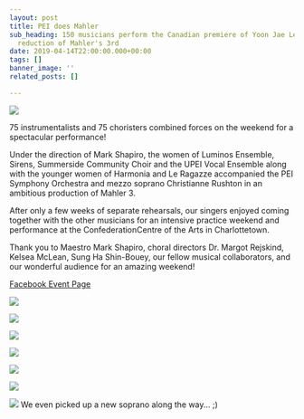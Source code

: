 ```yaml
---
layout: post
title: PEI does Mahler
sub_heading: 150 musicians perform the Canadian premiere of Yoon Jae Lee's orchestral
  reduction of Mahler's 3rd
date: 2019-04-14T22:00:00.000+00:00
tags: []
banner_image: ''
related_posts: []

---
```

![](/images/IMG_3145.jpg)

75 instrumentalists and 75 choristers combined forces on the weekend for a spectacular performance!

Under the direction of Mark Shapiro, the women of Luminos Ensemble, Sirens, Summerside Community Choir and the UPEI Vocal Ensemble along with the younger women of Harmonia and Le Ragazze accompanied the PEI Symphony Orchestra and mezzo soprano Christianne Rushton in an ambitious production of Mahler 3.

After only a few weeks of separate rehearsals, our singers enjoyed coming together with the other musicians for an intensive practice weekend and performance at the ConfederationCentre  of the Arts in Charlottetown.

Thank you to Maestro Mark Shapiro, choral directors Dr. Margot Rejskind, Kelsea McLean, Sung Ha Shin-Bouey, our fellow musical collaborators, and our wonderful audience for an amazing weekend!

[Facebook Event Page](https://www.facebook.com/events/2369100906441838/)

![](/images/20190411_211435.jpg)

![](/images/20190411_205754.jpg)

![](/images/20190413_151200.jpg)

![](/images/20190415.jpg)

![](/images/20190414_141555_resized.jpg)

![](/images/pbs.twimg.com_media_D4JLE9uX4AQSYyU.jpg)

![](/images/20190414_132717-1.jpg) We even picked up a new soprano along the way...  ;)